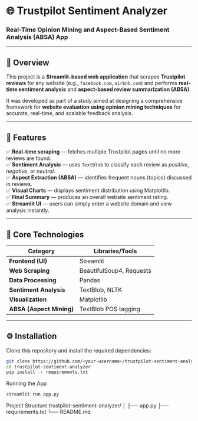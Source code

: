 # 🌐 Trustpilot Sentiment Analyzer  
### Real-Time Opinion Mining and Aspect-Based Sentiment Analysis (ABSA) App

---

## 📖 Overview

This project is a **Streamlit-based web application** that scrapes **Trustpilot reviews** for any website (e.g., `facebook.com`, `airbnb.com`) and performs **real-time sentiment analysis** and **aspect-based review summarization (ABSA)**.

It was developed as part of a study aimed at designing a comprehensive framework for **website evaluation using opinion mining techniques** for accurate, real-time, and scalable feedback analysis.

---

## 🚀 Features

✅ **Real-time scraping** — fetches multiple Trustpilot pages until no more reviews are found.  
✅ **Sentiment Analysis** — uses `TextBlob` to classify each review as *positive*, *negative*, or *neutral*.  
✅ **Aspect Extraction (ABSA)** — identifies frequent nouns (topics) discussed in reviews.  
✅ **Visual Charts** — displays sentiment distribution using Matplotlib.  
✅ **Final Summary** — produces an overall website sentiment rating.  
✅ **Streamlit UI** — users can simply enter a website domain and view analysis instantly.

---

## 🧠 Core Technologies

| Category | Libraries/Tools |
|-----------|----------------|
| **Frontend (UI)** | Streamlit |
| **Web Scraping** | BeautifulSoup4, Requests |
| **Data Processing** | Pandas |
| **Sentiment Analysis** | TextBlob, NLTK |
| **Visualization** | Matplotlib |
| **ABSA (Aspect Mining)** | TextBlob POS tagging |

---

## ⚙️ Installation

Clone this repository and install the required dependencies:

```bash
git clone https://github.com/<your-username>/trustpilot-sentiment-analyzer.git
cd trustpilot-sentiment-analyzer
pip install -r requirements.txt
```
Running the App
```bash
streamlit run app.py
```

Project Structure
trustpilot-sentiment-analyzer/
│
├── app.py
├── requirements.txt
└── README.md
